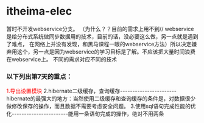 # itheima-elec
暂时不开发webservice分支。 （为什么？？目前的需求上用不到// webservice是给分布式系统做同步数据用的技术，目前的话，没必要这么做，另一点就是遇到了难点，
在网络上并没有发现，和黑马课程一眼的webservice方法）所以决定嫌弃用这个，另一点是因为webservice的学习目标是了解。不应该把大量时间浪费在webservice上。
不同的需求对应不同的技术</br>
<h3>以下列出第7天的重点：</h3>
  <font color="red">1.导出设置模块</font>
  2.hibernate二级缓存，查询缓存-----------------------hibernate的最强大的地方：当然使用二级缓存和查询缓存的条件是，对数据很少做修改保存的操作，而且数据不需要考虑安全问题。
  3.使用sql语句完成性能的优化-----------------------能用一条语句完成的操作，绝对不用两条
